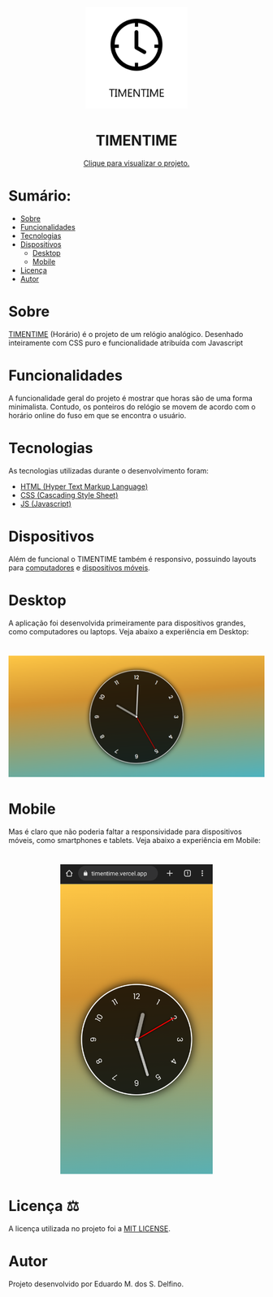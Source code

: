 <h1 align="center"><img alt="logo timentime" title="Timentime" src="./README/logo_timentime.png" width="200px" height="200px"/><h1>
<h1 align="center">TIMENTIME</h1>
<p align="center"><a href="https://timentime.vercel.app">Clique para visualizar o projeto.</a></p>

<h1>Sumário:</h1>

* [Sobre](#about)
* [Funcionalidades](#functionalities)
* [Tecnologias](#technologies)
* [Dispositivos](#devices)
    * [Desktop](#desktop)
    * [Mobile](#mobile)
* [Licença](#license)
* [Autor](#author)


<h1 id="about">Sobre</h1>
<p><a href="https://timentime.vercel.app">TIMENTIME</a> (Horário) é o projeto de um relógio analógico. Desenhado inteiramente com CSS puro e funcionalidade atribuída com Javascript</p>

<h1 id="functionalities">Funcionalidades</h1>
<p>A funcionalidade geral do projeto é mostrar que horas são de uma forma minimalista. Contudo, os ponteiros do relógio se movem de acordo com o horário online do fuso em que se encontra o usuário.</p>

<h1 id="technologies">Tecnologias</h1>
<p>As tecnologias utilizadas durante o desenvolvimento foram:
<ul>
<li><a href="https://html.com/" title="HTML">HTML (Hyper Text Markup Language)</a></li>
<li><a href="https://developer.mozilla.org/pt-BR/docs/Web/CSS/" title="CSS">CSS (Cascading Style Sheet)</a></li>
<li><a href="https://www.javascript.com/" title="Javascript">JS (Javascript)</a></li>
</ul>
</p>

<h1 id="devices">Dispositivos</h1>
<p>Além de funcional o TIMENTIME também é responsivo, possuindo layouts para <a href="#desktop" title="desktop">computadores</a> e <a href="#mobile" title="mobile">dispositivos móveis</a>.</p>

<h1 id="desktop">Desktop</h1>
<p>A aplicação foi desenvolvida primeiramente para dispositivos grandes, como computadores ou laptops. Veja abaixo a experiência em Desktop:</p>
<h1 align="center"><img alt="Desktop Experience" title="For Desktop" src="./README/timentime_for_desktop.png"/><h1>

<h1 id="mobile">Mobile</h1>
<p>Mas é claro que não poderia faltar a responsividade para dispositivos móveis, como smartphones e tablets. Veja abaixo a experiência em Mobile:</p>
<h1 align="center"><img alt="Mobile Experience" title="For Mobile" src="./README/timentime_for_mobile.png" width="300px" height="auto"/><h1>

<h1 id="license">Licença ⚖️</h1>
<p>A licença utilizada no projeto foi a <a href="https://mit-license.org/">MIT LICENSE</a>.</p>

<h1 id="author">Autor</h1>
<p>Projeto desenvolvido por Eduardo M. dos S. Delfino.</p>

<style>
    html
    {
        scroll-behavior:smooth;
    }
</style>